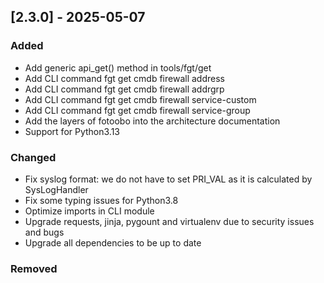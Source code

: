 
## [2.3.0] - 2025-05-07

### Added

- Add generic api_get() method in tools/fgt/get
- Add CLI command fgt get cmdb firewall address
- Add CLI command fgt get cmdb firewall addrgrp
- Add CLI command fgt get cmdb firewall service-custom
- Add CLI command fgt get cmdb firewall service-group
- Add the layers of fotoobo into the architecture documentation
- Support for Python3.13

### Changed

- Fix syslog format: we do not have to set PRI_VAL as it is calculated by SysLogHandler
- Fix some typing issues for Python3.8
- Optimize imports in CLI module
- Upgrade requests, jinja, pygount and virtualenv due to security issues and bugs
- Upgrade all dependencies to be up to date

### Removed
